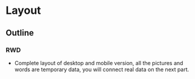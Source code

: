 <h1>
Layout
</h1>

<h2>
Outline
</h2>

### RWD

<p>

*  Complete layout of desktop and mobile version, all the pictures and words are temporary data, you will connect real data on the next part.

</p>

